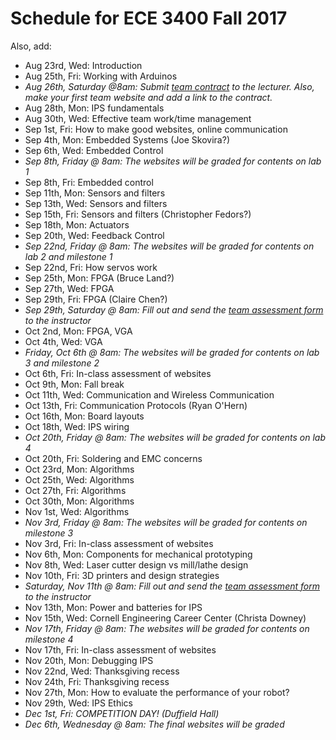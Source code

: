 # Schedule for ECE 3400 Fall 2017

Also, add: 
- Aug 23rd, Wed: Introduction
- Aug 25th, Fri: Working with Arduinos
- *Aug 26th, Saturday @8am: Submit [team contract](./Teamwork/Team_Contract.md) to the lecturer. Also, make your first team website and add a link to the contract.*
- Aug 28th, Mon: IPS fundamentals
- Aug 30th, Wed: Effective team work/time management
- Sep 1st, Fri: How to make good websites, online communication
- Sep 4th, Mon: Embedded Systems (Joe Skovira?)
- Sep 6th, Wed: Embedded Control 
- *Sep 8th, Friday @ 8am: The websites will be graded for contents on lab 1*
- Sep 8th, Fri: Embedded control
- Sep 11th, Mon: Sensors and filters
- Sep 13th, Wed: Sensors and filters
- Sep 15th, Fri: Sensors and filters (Christopher Fedors?)
- Sep 18th, Mon: Actuators
- Sep 20th, Wed: Feedback Control
- *Sep 22nd, Friday @ 8am: The websites will be graded for contents on lab 2 and milestone 1*
- Sep 22nd, Fri: How servos work
- Sep 25th, Mon: FPGA (Bruce Land?)
- Sep 27th, Wed: FPGA
- Sep 29th, Fri: FPGA (Claire Chen?)
- *Sep 29th, Saturday @ 8am: Fill out and send the [team assessment form](./Teamwork/GroupProcess-QualitativePeerSelfEval.docx) to the instructor*
- Oct 2nd, Mon: FPGA, VGA
- Oct 4th, Wed: VGA
- *Friday, Oct 6th @ 8am: The websites will be graded for contents on lab 3 and milestone 2*
- Oct 6th, Fri: In-class assessment of websites
- Oct 9th, Mon: Fall break
- Oct 11th, Wed: Communication and Wireless Communication
- Oct 13th, Fri: Communication Protocols (Ryan O'Hern)
- Oct 16th, Mon: Board layouts
- Oct 18th, Wed: IPS wiring
- *Oct 20th, Friday @ 8am: The websites will be graded for contents on lab 4*
- Oct 20th, Fri: Soldering and EMC concerns
- Oct 23rd, Mon: Algorithms
- Oct 25th, Wed: Algorithms
- Oct 27th, Fri: Algorithms
- Oct 30th, Mon: Algorithms
- Nov 1st, Wed: Algorithms
- *Nov 3rd, Friday @ 8am: The websites will be graded for contents on milestone 3*
- Nov 3rd, Fri: In-class assessment of websites
- Nov 6th, Mon: Components for mechanical prototyping
- Nov 8th, Wed: Laser cutter design vs mill/lathe design
- Nov 10th, Fri: 3D printers and design strategies
- *Saturday, Nov 11th @ 8am: Fill out and send the [team assessment form](./Teamwork/GroupProcess-QualitativePeerSelfEval.docx) to the instructor*
- Nov 13th, Mon: Power and batteries for IPS
- Nov 15th, Wed: Cornell Engineering Career Center (Christa Downey)
- *Nov 17th, Friday @ 8am: The websites will be graded for contents on milestone 4*
- Nov 17th, Fri: In-class assessment of websites
- Nov 20th, Mon: Debugging IPS
- Nov 22nd, Wed: Thanksgiving recess
- Nov 24th, Fri: Thanksgiving recess
- Nov 27th, Mon: How to evaluate the performance of your robot?
- Nov 29th, Wed: IPS Ethics
- *Dec 1st, Fri: COMPETITION DAY! (Duffield Hall)*
- *Dec 6th, Wednesday @ 8am: The final websites will be graded*

